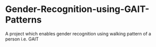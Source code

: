 # Gender-Recognition-using-GAIT-Patterns
A project which enables gender recognition using walking pattern of a person i.e. GAIT
